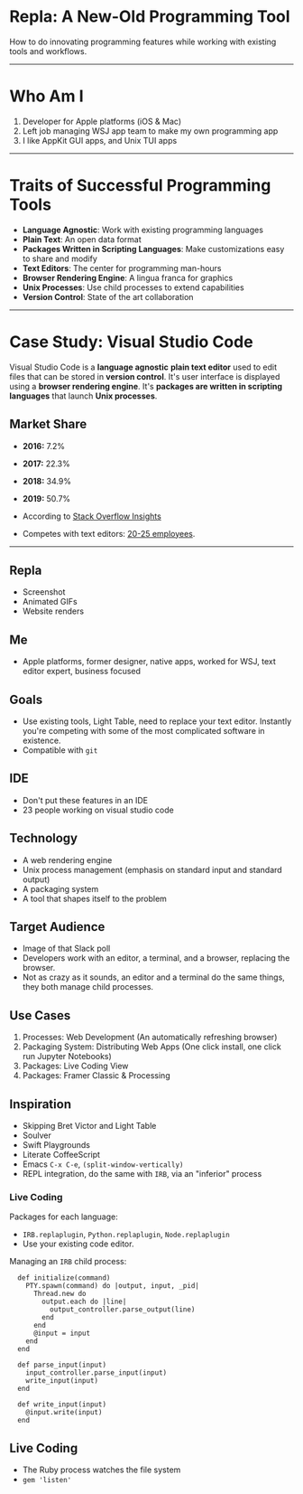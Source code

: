 # Repla: A New-Old Programming Tool

How to do innovating programming features while working with existing tools and workflows.

---

# Who Am I

1. Developer for Apple platforms (iOS & Mac)
2. Left job managing WSJ app team to make my own programming app
3. I like AppKit GUI apps, and Unix TUI apps

---

# Traits of Successful Programming Tools

- **Language Agnostic**: Work with existing programming languages
- **Plain Text**: An open data format
- **Packages Written in Scripting Languages**: Make customizations easy to share and modify
- **Text Editors**: The center for programming man-hours
- **Browser Rendering Engine**: A lingua franca for graphics
- **Unix Processes**: Use child processes to extend capabilities
- **Version Control**: State of the art collaboration

---

# Case Study: Visual Studio Code

Visual Studio Code is a **language agnostic** **plain text editor** used to edit files that can be stored in **version control**. It's user interface is displayed using a **browser rendering engine**. It's **packages are written in scripting languages** that launch **Unix processes**.

## Market Share

- **2016:** 7.2%
- **2017:** 22.3%
- **2018:** 34.9%
- **2019:** 50.7%

- According to [Stack Overflow Insights](https://insights.stackoverflow.com/)
- Competes with text editors: [20-25 employees](https://changelog.com/podcast/277).

---

## Repla

- Screenshot
- Animated GIFs
- Website renders

## Me

- Apple platforms, former designer, native apps, worked for WSJ, text editor expert, business focused

## Goals

- Use existing tools, Light Table, need to replace your text editor. Instantly you're competing with some of the most complicated software in existence.
- Compatible with `git`

## IDE

- Don't put these features in an IDE
- 23 people working on visual studio code

## Technology

- A web rendering engine
- Unix process management (emphasis on standard input and standard output)
- A packaging system
- A tool that shapes itself to the problem

## Target Audience

- Image of that Slack poll
- Developers work with an editor, a terminal, and a browser, replacing the browser.
- Not as crazy as it sounds, an editor and a terminal do the same things, they both manage child processes.

## Use Cases

1. Processes: Web Development (An automatically refreshing browser)
2. Packaging System: Distributing Web Apps (One click install, one click run Jupyter Notebooks)
3. Packages: Live Coding View
4. Packages: Framer Classic & Processing

## Inspiration

- Skipping Bret Victor and Light Table
- Soulver
- Swift Playgrounds
- Literate CoffeeScript
- Emacs `C-x C-e`, `(split-window-vertically)`
- REPL integration, do the same with `IRB`, via an "inferior" process

### Live Coding

Packages for each language:

- `IRB.replaplugin`, `Python.replaplugin`, `Node.replaplugin`
- Use your existing code editor.

Managing an `IRB` child process:

      def initialize(command)
        PTY.spawn(command) do |output, input, _pid|
          Thread.new do
            output.each do |line|
              output_controller.parse_output(line)
            end
          end
          @input = input
        end
      end

      def parse_input(input)
        input_controller.parse_input(input)
        write_input(input)
      end

      def write_input(input)
        @input.write(input)
      end

## Live Coding

- The Ruby process watches the file system
- `gem 'listen'`

